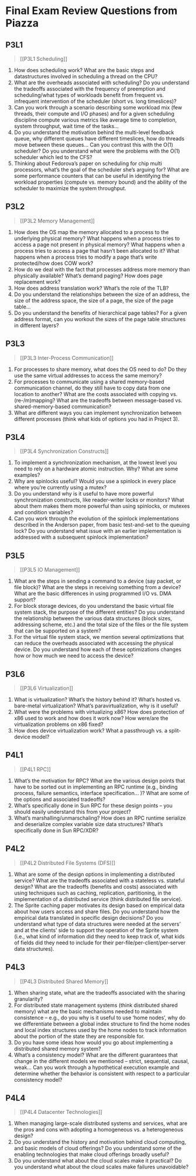 # Final Exam Review Questions from Piazza

## P3L1
> [[P3L1 Scheduling]]

1. How does scheduling work? What are the basic steps and datastructures involved in scheduling a thread on the CPU?
2. What are the overheads associated with scheduling? Do you understand the tradeoffs associated with the frequency of preemption and scheduling/what types of workloads benefit from frequent vs. infrequent intervention of the scheduler (short vs. long timeslices)?
3. Can you work through a scenario describing some workload mix (few threads, their compute and I/O phases) and for a given scheduling discipline compute various metrics like average time to completion, system throughput, wait time of the tasks…
4. Do you understand the motivation behind the multi-level feedback queue, why different queues have different timeslices, how do threads move between these queues… Can you contrast this with the O(1) scheduler? Do you understand what were the problems with the O(1) scheduler which led to the CFS?
5. Thinking about Fedorova’s paper on scheduling for chip multi processors, what’s the goal of the scheduler she’s arguing for? What are some performance counters that can be useful in identifying the workload properties (compute vs. memory bound) and the ability of the scheduler to maximize the system throughput.

## P3L2
> [[P3L2 Memory Management]]

1. How does the OS map the memory allocated to a process to the underlying physical memory? What happens when a process tries to access a page not present in physical memory? What happens when a process tries to access a page that hasn’t been allocated to it? What happens when a process tries to modify a page that’s write protected/how does COW work?
2. How do we deal with the fact that processes address more memory than physically available? What’s demand paging? How does page replacement work?
3. How does address translation work? What’s the role of the TLB?
4. Do you understand the relationships between the size of an address, the size of the address space, the size of a page, the size of the page table…   
5. Do you understand the benefits of hierarchical page tables? For a given address format, can you workout the sizes of the page table structures in different layers?

## P3L3
> [[P3L3 Inter-Process Communication]]

1. For processes to share memory, what does the OS need to do? Do they use the same virtual addresses to access the same memory?
2. For processes to communicate using a shared memory-based communication channel, do they still have to copy data from one location to another? What are the costs associated with copying vs. (re-/m)mapping? What are the tradeoffs between message-based vs. shared-memory-based communication?
3. What are different ways you can implement synchronization between different processes (think what kids of options you had in Project 3).

## P3L4
> [[P3L4 Synchronization Constructs]]

1. To implement a synchronization mechanism, at the lowest level you need to rely on a hardware atomic instruction. Why? What are some examples?
2. Why are spinlocks useful? Would you use a spinlock in every place where you’re currently using a mutex?
3. Do you understand why is it useful to have more powerful synchronization constructs, like reader-writer locks or monitors? What about them makes them more powerful than using spinlocks, or mutexes and condition variables?
4. Can you work through the evolution of the spinlock implementations described in the Anderson paper, from basic test-and-set to the queuing lock? Do you understand what issue with an earlier implementation is addressed with a subsequent spinlock implementation?

## P3L5
> [[P3L5 IO Management]]

1. What are the steps in sending a command to a device (say packet, or file block)? What are the steps in receiving something from a device? What are the basic differences in using programmed I/O vs. DMA support?
2. For block storage devices, do you understand the basic virtual file system stack, the purpose of the different entities? Do you understand the relationship between the various data structures (block sizes, addressing scheme, etc.) and the total size of the files or the file system that can be supported on a system?
3. For the virtual file system stack, we mention several optimizations that can reduce the overheads associated with accessing the physical device. Do you understand how each of these optimizations changes how or how much we need to access the device?

## P3L6
> [[P3L6 Virtualization]]

1. What is virtualization? What’s the history behind it? What’s hosted vs. bare-metal virtualization? What’s paravirtualization, why is it useful?
2. What were the problems with virtualizing x86? How does protection of x86 used to work and how does it work now? How were/are the virtualization problems on x86 fixed?
3. How does device virtualization work? What a passthrough vs. a split-device model?

## P4L1
> [[P4L1 RPC]]

1. What’s the motivation for RPC? What are the various design points that have to be sorted out in implementing an RPC runtime (e.g., binding process, failure semantics, interface specification… )? What are some of the options and associated tradeoffs?
2.  What’s specifically done in Sun RPC for these design points – you should easily understand this from your project?
3. What’s marshalling/unmarschaling? How does an RPC runtime serialize and deserialize complex variable size data structures? What’s specifically done in Sun RPC/XDR?

## P4L2
> [[P4L2 Distributed File Systems (DFS)]]

1. What are some of the design options in implementing a distributed service? What are the tradeoffs associated with a stateless vs. stateful design? What are the tradeoffs (benefits and costs) associated with using techniques such as caching, replication, partitioning, in the implementation of a distributed service (think distributed file service).
2. The Sprite caching paper motivates its design based on empirical data about how users access and share files. Do you understand how the empirical data translated in specific design decisions? Do you understand what type of data structures were needed at the servers’ and at the clients’ side to support the operation of the Sprite system (i.e., what kind of information did they need to keep track of, what kids of fields did they need to include for their per-file/per-client/per-server data structures).

## P4L3
> [[P4L3 Distributed Shared Memory]]

1. When sharing state, what are the tradeoffs associated with the sharing granularity?
2. For distributed state management systems (think distributed shared memory) what are the basic mechanisms needed to maintain consistence – e.g., do you why is it useful to use ‘home nodes’, why do we differentiate between a global index structure to find the home nodes and local index structures used by the home nodes to track information about the portion of the state they are responsible for.
3. Do you have some ideas how would you go about implementing a distributed shared memory system?
4. What’s a consistency model? What are the different guarantees that change in the different models we mentioned – strict, sequential, causal, weak… Can you work through a hypothetical execution example and determine whether the behavior is consistent with respect to a particular consistency model?

## P4L4
> [[P4L4 Datacenter Technologies]]

1. When managing large-scale distributed systems and services, what are the pros and cons with adopting a homogeneous vs. a heterogeneous design?
2. Do you understand the history and motivation behind cloud computing, and basic models of cloud offerings? Do you understand some of the enabling technologies that make cloud offerings broadly useful?
3. Do you understand what about the cloud scales make it practical? Do you understand what about the cloud scales make failures unavoidable?